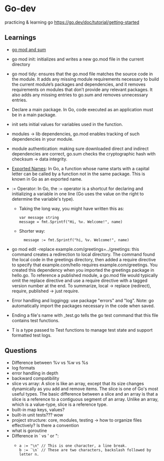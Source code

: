 # Go-dev
practicing & learning go 
https://go.dev/doc/tutorial/getting-started

## Learnings
* [go mod and sum](https://golangbyexample.com/go-mod-sum-module/) 
* go mod init: initializes and writes a new go.mod file in the current directory

* go mod tidy: ensures that the go.mod file matches the source code in the module. It adds any missing module requirements necessary to build the current module’s packages and dependencies, and it removes requirements on modules that don’t provide any relevant packages. It also adds any missing entries to go.sum and removes unnecessary entries.

* Declare a main package. In Go, code executed as an application must be in a main package. 

* init sets initial values for variables used in the function.
  
* modules -> lib dependencies, go.mod enables tracking of such dependencies in your module.

* module authentication: making sure downloaded direct and indirect dependencies are correct, go.sum checks the cryptographic hash with checksum -> data integrity.


* [Exported Names](https://go.dev/tour/basics/3): In Go, a function whose name starts with a capital letter can be called by a function not in the same package. This is known in Go as an exported name.

* := Operator: In Go, the := operator is a shortcut for declaring and initializing a variable in one line (Go uses the value on the right to determine the variable's type). 

    * Taking the long way, you might have written this as:
        ```
        var message string
        message = fmt.Sprintf("Hi, %v. Welcome!", name)
        ```

    * Shorter way: 
      ```
        message := fmt.Sprintf("hi, %v. Welcome!", name)
      ```

* go mod edit -replace example.com/greetings=../greetings: this command creates a redirection to local directory. The command found the local code in the greetings directory, then added a require directive to specify that example.com/hello requires example.com/greetings. You created this dependency when you imported the greetings package in hello.go. To reference a published module, a go.mod file would typically omit the replace directive and use a require directive with a tagged version number at the end. To summarize, local -> replace (redirect), require, published -> just require. 
  
* Error handling and loggingg: use package "errors" and "log". Note: go automatically import the packages necessary in the code when saved.

* Ending a file's name with _test.go tells the go test command that this file contains test functions.

* T is a type passed to Test functions to manage test state and support formatted test logs.


## Questions 
* Difference between %v vs %w vs %s
* log formats
* error handling in depth
* backward compatibility
* slice vs array: A slice is like an array, except that its size changes dynamically as you add and remove items. The slice is one of Go's most useful types. The basic difference between a slice and an array is that a slice is a reference to a contiguous segment of an array. Unlike an array, which is a value-type, slice is a reference type.  
* built-in map keys, values? 
* built-in unit tests??? wow 
* project structure: core, modules, testing -> how to organize files effectively? Is there a convention 
* what is goroutine
* Difference in ` vs ' or ": 
  * ``` 
    a := "\n" // This is one character, a line break.
    b := `\n` // These are two characters, backslash followed by letter n.
    ```

